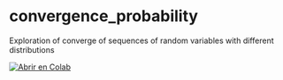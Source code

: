 # convergence_probability
Exploration of converge of sequences of random variables with different distributions

[![Abrir en Colab](https://colab.research.google.com/assets/colab-badge.svg)](https://colab.research.google.com/github/USUARIO/REPO/blob/main/RUTA_DEL_NOTEBOOK.ipynb)

